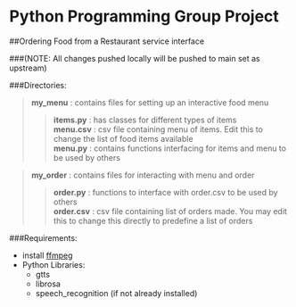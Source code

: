 # Python Programming Group Project
##Ordering Food from a Restaurant service interface

###(NOTE: All changes pushed locally will be pushed to main set as upstream)

###Directories:
> **my_menu** : contains files for setting up an interactive food menu
>>  **items.py** : has classes for different types of items\
    **menu.csv** : csv file containing menu of items. Edit this to change the list of food items available\
    **menu.py** : contains functions interfacing for items and menu to be used by others

>**my_order** : contains files for interacting with menu and order
>>  **order.py** : functions to interface with order.csv to be used by others\
    **order.csv** : csv file containing list of orders made. You may edit this to change this directly to predefine a list of orders


###Requirements:
* install [ffmpeg](https://www.ffmpeg.org/download.html#build-windows)
* Python Libraries:
    * gtts
    * librosa
    * speech_recognition (if not already installed)